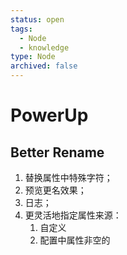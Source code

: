 ```yaml
---
status: open
tags:
  - Node
  - knowledge
type: Node
archived: false
---
```



# PowerUp

## Better Rename

1. 替换属性中特殊字符；
2. 预览更名效果；
3. 日志；
4. 更灵活地指定属性来源：
	1. 自定义
	2. 配置中属性非空的